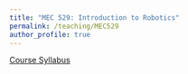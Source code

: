 ```yaml
---
title: "MEC 529: Introduction to Robotics"
permalink: /teaching/MEC529
author_profile: true
---
```


[Course Syllabus](/teaching/MEC529/MEC529_Syllabus_Spring2022.pdf)